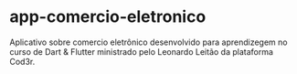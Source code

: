 # app-comercio-eletronico
 Aplicativo sobre comercio eletrônico desenvolvido para aprendizegem no curso de Dart & Flutter ministrado pelo Leonardo Leitão da plataforma Cod3r.
